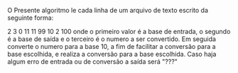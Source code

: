 O Presente algoritmo le cada linha de um arquivo de texto escrito da seguinte forma:



2 3 0
11 11 99
10 2 100
onde o primeiro valor é a base de entrada, o segundo é a base de saída e o terceiro é o numero a ser convertido.
Em seguida converte o numero para a base 10, a fim de facilitar a conversão para a base escolhida, e realiza a conversão para a base escolhida.
Caso haja algum erro de entrada ou de conversão a saída será "???"
